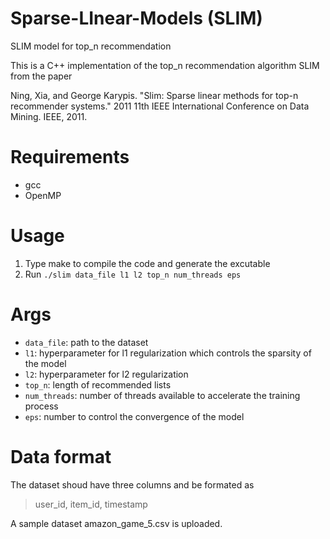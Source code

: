 # Sparse-LInear-Models (SLIM)
SLIM model for top_n recommendation

This is a C++ implementation of the top_n recommendation algorithm SLIM from the paper

Ning, Xia, and George Karypis. "Slim: Sparse linear methods for top-n recommender systems." 2011 11th IEEE International Conference on Data Mining. IEEE, 2011.

# Requirements
* gcc
* OpenMP

# Usage
1. Type make to compile the code and generate the excutable
2. Run <code>./slim data_file l1 l2 top_n num_threads eps</code>

# Args
- <code>data_file</code>: path to the dataset
- <code>l1</code>: hyperparameter for l1 regularization which controls the sparsity of the model
- <code>l2</code>: hyperparameter for l2 regularization
- <code>top_n</code>: length of recommended lists
- <code>num_threads</code>: number of threads available to accelerate the training process
- <code>eps</code>: number to control the convergence of the model

# Data format
The dataset shoud have three columns and be formated as 

> user_id, item_id, timestamp

A sample dataset amazon_game_5.csv is uploaded.
